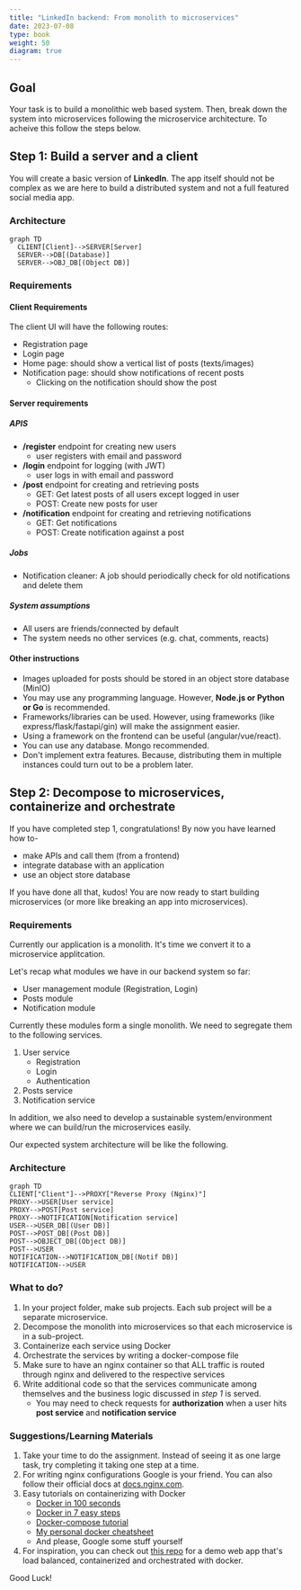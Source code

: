 ```yaml
---
title: "LinkedIn backend: From monolith to microservices"
date: 2023-07-08
type: book
weight: 50
diagram: true
---
```


## Goal

Your task is to build a monolithic web based system. Then, break down the system into microservices following the microservice architecture. To acheive this follow the steps below.

## Step 1: Build a server and a client

You will create a basic version of **LinkedIn**. The app itself should not be complex as we are here to build a distributed system and not a full featured social media app.

### Architecture

```mermaid
graph TD
  CLIENT[Client]-->SERVER[Server]
  SERVER-->DB[(Database)]
  SERVER-->OBJ_DB[(Object DB)]
```

### Requirements

#### Client Requirements

The client UI will have the following routes:
- Registration page
- Login page
- Home page: should show a vertical list of posts (texts/images)
- Notification page: should show notifications of recent posts
    - Clicking on the notification should show the post

#### Server requirements

##### APIS

- **/register** endpoint for creating new users
    - user registers with email and password
- **/login** endpoint for logging (with JWT)
    - user logs in with email and password
- **/post** endpoint for creating and retrieving posts
    - GET: Get latest posts of all users except logged in user
    - POST: Create new posts for user
- **/notification** endpoint for creating and retrieving notifications
    - GET: Get notifications
    - POST: Create notification against a post

##### Jobs

- Notification cleaner: A job should periodically check for old notifications and delete them

##### System assumptions

- All users are friends/connected by default
- The system needs no other services (e.g. chat, comments, reacts)

#### Other instructions
- Images uploaded for posts should be stored in an object store database (MinIO)
- You may use any programming language. However, **Node.js or Python or Go** is recommended.
- Frameworks/libraries can be used. However, using frameworks (like express/flask/fastapi/gin) will make the assignment easier.
- Using a framework on the frontend can be useful (angular/vue/react).
- You can use any database. Mongo recommended.
- Don't implement extra features. Because, distributing them in multiple instances could turn out to be a problem later.

## Step 2: Decompose to microservices, containerize and orchestrate

If you have completed step 1, congratulations! By now you have learned how to-
* make APIs and call them (from a frontend)
* integrate database with an application
* use an object store database

If you have done all that, kudos! You are now ready to start building microservices (or more like breaking an app into microservices).

### Requirements

Currently our application is a monolith. It's time we convert it to a microservice applitcation.

Let's recap what modules we have in our backend system so far:
* User management module (Registration, Login)
* Posts module
* Notification module

Currently these modules form a single monolith. We need to segregate them to the following services.

1. User service
    - Registration
    - Login
    - Authentication
1. Posts service
1. Notification service

In addition, we also need to develop a sustainable system/environment where we can build/run the microservices easily.

Our expected system architecture will be like the following.

### Architecture

```mermaid
graph TD
CLIENT["Client"]-->PROXY["Reverse Proxy (Nginx)"]
PROXY-->USER[User service]
PROXY-->POST[Post service]
PROXY-->NOTIFICATION[Notification service]
USER-->USER_DB[(User DB)]
POST-->POST_DB[(Post DB)]
POST-->OBJECT_DB[(Object DB)]
POST-->USER
NOTIFICATION-->NOTIFICATION_DB[(Notif DB)]
NOTIFICATION-->USER
```

### What to do?
1. In your project folder, make sub projects. Each sub project will be a separate microservice.
1. Decompose the monolith into microservices so that each microservice is in a sub-project.
1. Containerize each service using Docker
1. Orchestrate the services by writing a docker-compose file
1. Make sure to have an nginx container so that ALL traffic is routed through nginx and delivered to the respective services
1. Write additional code so that the services communicate among themselves and the business logic discussed in _step 1_ is served.
    - You may need to check requests for **authorization** when a user hits **post service** and **notification service**

### Suggestions/Learning Materials
1. Take your time to do the assignment. Instead of seeing it as one large task, try completing it taking one step at a time. 
1. For writing nginx configurations Google is your friend. You can also follow their official docs at [docs.nginx.com](https://docs.nginx.com/nginx/admin-guide/basic-functionality/managing-configuration-files/).
1. Easy tutorials on containerizing with Docker
    - [Docker in 100 seconds](https://www.youtube.com/watch?v=Gjnup-PuquQ) 
    - [Docker in 7 easy steps](https://www.youtube.com/watch?v=gAkwW2tuIqE)
    - [Docker-compose tutorial](https://www.youtube.com/watch?v=MVIcrmeV_6c)
    - [My personal docker cheatsheet](https://rafed.github.io/devra/posts/docker/useful-docker-commands/)
    - And please, Google some stuff yourself
1. For inspiration, you can check out [this repo](https://github.com/rafed/nginx-flask-docker) for a demo web app that's load balanced, containerized and orchestrated with docker.

Good Luck!